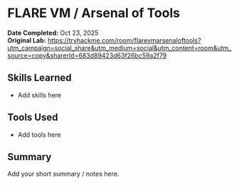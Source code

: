 # FLARE VM / Arsenal of Tools

**Date Completed:** Oct 23, 2025  
**Original Lab:** https://tryhackme.com/room/flarevmarsenaloftools?utm_campaign=social_share&utm_medium=social&utm_content=room&utm_source=copy&sharerId=683d89423d63f26bc59a2f79

## Skills Learned
- Add skills here

## Tools Used
- Add tools here

## Summary
Add your short summary / notes here.
